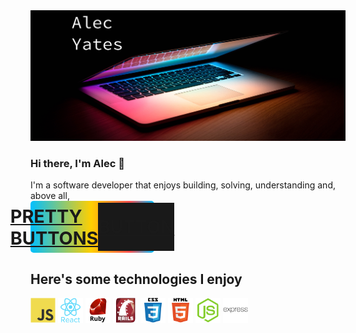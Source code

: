 <style>
  .rainbow-button {
  width:calc(20vw + 6px);
  height:calc(8vw + 6px);
  background-image: linear-gradient(90deg, #00C0FF 0%, #FFCF00 49%, #FC4F4F 80%, #00C0FF 100%);
  border-radius:5px;
  display:flex;
  align-items:center;
  justify-content:center;
  text-transform:uppercase;
  font-size:3vw;
  font-weight:bold;
}
.rainbow-button:after {
  content:attr(alt);
  width:20vw;
  height:8vw;
  background-color:#191919;
  display:flex;
  align-items:center;
  justify-content:center;
}
.rainbow-button:hover {
  animation:slidebg 2s linear infinite;
}

@keyframes slidebg {
  to {
    background-position:20vw;
  }
}
</style>

<img src="./img/header.jpg">

### Hi there, I'm Alec 👋

I'm a software developer that enjoys building, solving, understanding and, above all, <a href="#" class="rainbow-button" alt="Button">Pretty Buttons</a>

## Here's some technologies I enjoy

<p float="left">
<img src="https://raw.githubusercontent.com/devicons/devicon/c7d326b6009e60442abc35fa45706d6f30ee4c8e/icons/javascript/javascript-original.svg" height="40" width="40">
<img src="https://raw.githubusercontent.com/devicons/devicon/c7d326b6009e60442abc35fa45706d6f30ee4c8e/icons/react/react-original-wordmark.svg" height="40" width="40">
<img src="https://raw.githubusercontent.com/devicons/devicon/c7d326b6009e60442abc35fa45706d6f30ee4c8e/icons/ruby/ruby-original-wordmark.svg" height="40" width="40">
<img src="https://raw.githubusercontent.com/devicons/devicon/c7d326b6009e60442abc35fa45706d6f30ee4c8e/icons/rails/rails-original-wordmark.svg" height="40" width="40">
<img src="https://raw.githubusercontent.com/devicons/devicon/c7d326b6009e60442abc35fa45706d6f30ee4c8e/icons/css3/css3-original-wordmark.svg" height="40" width="40">
<img src="https://raw.githubusercontent.com/devicons/devicon/c7d326b6009e60442abc35fa45706d6f30ee4c8e/icons/html5/html5-original-wordmark.svg" height="40" width="40">
<img src="https://raw.githubusercontent.com/devicons/devicon/c7d326b6009e60442abc35fa45706d6f30ee4c8e/icons/nodejs/nodejs-original.svg" height="40" width="40">
<img src="https://raw.githubusercontent.com/devicons/devicon/7a4ca8aa871d6dca81691e018d31eed89cb70a76/icons/express/express-original-wordmark.svg" height="40" width="40">
</p>

<!--
**Yates101/Yates101** is a ✨ _special_ ✨ repository because its `README.md` (this file) appears on your GitHub profile.

Here are some ideas to get you started:

- 🔭 I’m currently working on ...
- 🌱 I’m currently learning ...
- 👯 I’m looking to collaborate on ...
- 🤔 I’m looking for help with ...
- 💬 Ask me about ...
- 📫 How to reach me: ...
- 😄 Pronouns: ...
- ⚡ Fun fact: ...
--
